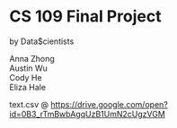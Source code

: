 # CS 109 Final Project
by Data$cientists

Anna Zhong  
Austin Wu  
Cody He  
Eliza Hale  

text.csv @ https://drive.google.com/open?id=0B3_rTmBwbAgqUzB1UmN2cUgzVGM
